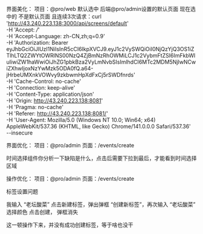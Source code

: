 界面美化：
项目：@pro/web
默认选中 后端@pro/admin设置的默认页面
现在选中的 不是默认页面
且连续3次请求：curl 'http://43.240.223.138:3000/api/screens/default' \
  -H 'Accept: */*' \
  -H 'Accept-Language: zh-CN,zh;q=0.9' \
  -H 'Authorization: Bearer eyJhbGciOiJIUzI1NiIsInR5cCI6IkpXVCJ9.eyJ1c2VySWQiOiI0NjQzYjQ3OS1iZTlhLTQ2ZWYtOWRlNS00NzQ4ZjBmNzRhOWMiLCJ1c2VybmFtZSI6ImFkbWluIiwiZW1haWwiOiJhZG1pbkBza2VyLmNvbSIsImlhdCI6MTc2MDM5NjIwNCwiZXhwIjoxNzYwMzk5ODA0fQ.a64-jHrbeUMXnkVOWvy9zkbwmHpXdFxCj5rSWDfnrds' \
  -H 'Cache-Control: no-cache' \
  -H 'Connection: keep-alive' \
  -H 'Content-Type: application/json' \
  -H 'Origin: http://43.240.223.138:8081' \
  -H 'Pragma: no-cache' \
  -H 'Referer: http://43.240.223.138:8081/' \
  -H 'User-Agent: Mozilla/5.0 (Windows NT 10.0; Win64; x64) AppleWebKit/537.36 (KHTML, like Gecko) Chrome/141.0.0.0 Safari/537.36' \
  --insecure



界面优化：
项目：@pro/admin
页面：/events/create

时间选择组件你分析一下缺陷是什么，点击后需要下拉到最后，才能看到时间选择区域


操作优化：
项目：@pro/admin
页面：/events/create

标签设置问题

我输入 “老坛酸菜” 点击新建标签，弹出弹框 “创建新标签”，再次输入 “老坛酸菜” 选择颜色 点击创建， 弹框消失

这一顿操作下来，并没有成功创建标签，等于啥也没干